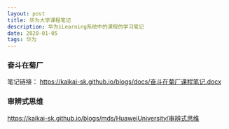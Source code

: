 ```yaml
---
layout: post
title: 华为大学课程笔记
description: 华为iLearning系统中的课程的学习笔记
date: 2020-01-05
tags: 华为
---
```


### 奋斗在菊厂
笔记链接：
https://kaikai-sk.github.io/blogs/docs/奋斗在菊厂课程笔记.docx

### 审辨式思维

https://kaikai-sk.github.io/blogs/mds/HuaweiUniversity/审辨式思维




